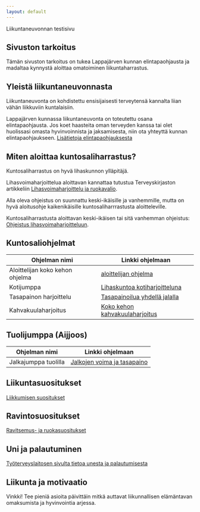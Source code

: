 ```yaml
---
layout: default
---
```

Liikuntaneuvonnan testisivu
## Sivuston tarkoitus
Tämän sivuston tarkoitus on tukea Lappajärven kunnan elintapaohjausta ja madaltaa kynnystä aloittaa omatoiminen liikuntaharrastus.

## Yleistä liikuntaneuvonnasta
Liikuntaneuvonta on kohdistettu ensisijaisesti terveytensä kannalta liian vähän liikkuviin kuntalaisiin.

Lappajärven kunnassa liikuntaneuvonta on toteutettu osana elintapaohjausta. Jos koet haasteita oman terveyden kanssa tai olet huolissasi omasta hyvinvoinnista ja jaksamisesta, niin ota yhteyttä kunnan elintapaohjaukseen. [Lisätietoja elintapaohjauksesta](https://lappajarvi.fi/kulttuuri-ja-vapaa-aika/elintapaohjaus/)

## Miten aloittaa kuntosaliharrastus?
Kuntosaliharrastus on hyvä lihaskunnon ylläpitäjä.

Lihasvoimaharjoittelua aloittavan kannattaa tutustua Terveyskirjaston artikkeliin [Lihasvoimaharjoittelu ja ruokavalio](https://www.terveyskirjasto.fi/dlk01080/lihasvoimaharjoittelu-ja-ruokavalio).

Alla oleva ohjeistus on suunnattu keski-ikäisille ja vanhemmille, mutta on hyvä aloitusohje kaikenikäisille kuntosaliharrrastusta aloitteleville.

Kuntosaliharrastusta aloittavan keski-ikäisen tai sitä vanhemman ohjeistus: [Ohjeistus lihasvoimaharjoitteluun](https://www.terveyskirjasto.fi/dlk01079/lihasvoimaharjoittelu-ohje-keski-ikaisille-ja-sita-vanhemmille).

## Kuntosaliohjelmat
 
| Ohjelman nimi | Linkki ohjelmaan |
|----|----|
| Aloittelijan koko kehon ohjelma | [aloittelijan ohjelma](https://www.sportyplanner.fi/#!/programs/588091/view/TnhbKiVZvlPaID7aEPlHQmFURuEJMJLz)|
| Kotijumppa | [Lihaskuntoa kotiharjoitteluna](https://www.sportyplanner.fi/#!/programs/560353/view/lRLHtu2pXpWtrEbfVWP00hIZWsGEUJ9Q) |
| Tasapainon harjoittelu | [Tasapainoilua yhdellä jalalla](https://www.sportyplanner.fi/#!/programs/587967/view/oBDDs9lyzfUNR6N6qD2Cellp4ZX7tSv8) |
| Kahvakuulaharjoitus | [Koko kehon kahvakuulaharjoitus](https://www.sportyplanner.fi/#!/programs/560373/view/xIb8uj76d4dRdNNTk9gFqJFjKIFt8LsJ)|

## Tuolijumppa (Aijjoos)

| Ohjelman nimi | Linkki ohjelmaan |
|----|----|
| Jalkajumppa tuolilla | [Jalkojen voima ja tasapaino](https://www.sportyplanner.fi/programs/597473/view/yNqb887Bmh9eYYFJTwLZClz16Qtx0H9F)|

## Liikuntasuositukset

[Liikkumisen suositukset](https://ukkinstituutti.fi/liikkuminen/liikkumisen-suositukset/) 

## Ravintosuositukset

[Ravitsemus- ja ruokasuositukset](https://www.ruokavirasto.fi/elintarvikkeet/terveytta-edistava-ruokavalio/ravitsemus--ja-ruokasuositukset/)

## Uni ja palautuminen

[Työterveyslaitosen sivulta tietoa unesta ja palautumisesta](https://www.ttl.fi/teemat/tyohyvinvointi-ja-tyokyky/elintavat/uni-ja-palautuminen)


## Liikunta ja motivaatio

Vinkki! Tee pieniä asioita päivittäin mitkä auttavat liikunnallisen elämäntavan omaksumista ja hyvinvointia arjessa.